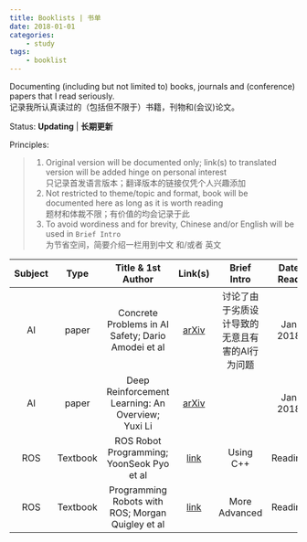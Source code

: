 ```yaml
---
title: Booklists | 书单
date: 2018-01-01
categories:
    - study
tags:
    - booklist
---
```


Documenting (including but not limited to) books, journals and (conference) papers that I read seriously.  
记录我所认真读过的（包括但不限于）书籍，刊物和(会议)论文。

Status: **Updating** \| **长期更新**

Principles:  
> 1. Original version will be documented only; link(s) to translated version will be added hinge on personal interest  
     只记录首发语言版本；翻译版本的链接仅凭个人兴趣添加
> 2. Not restricted to theme/topic and format, book will be documented here as long as it is worth reading  
     题材和体裁不限；有价值的均会记录于此
> 3. To avoid wordiness and for brevity, Chinese and/or English will be used in `Brief Intro`  
     为节省空间，简要介绍一栏用到中文 和/或者 英文


| Subject | Type | Title & 1st Author | Link(s) | Brief Intro | Date Read |
|:-------:|:----:|:-----:|:-------:|:-----------:|:---------:|
| AI | paper | Concrete Problems in AI Safety; Dario Amodei et al | [arXiv][1] | 讨论了由于劣质设计导致的无意且有害的AI行为问题 | Jan 2018 |
| AI | paper | Deep Reinforcement Learning: An Overview; Yuxi Li | [arXiv][2] | | Jan 2018 |
| ROS | Textbook | ROS Robot Programming; YoonSeok Pyo et al | [link][3] | Using C++ | Reading |
| ROS | Textbook | Programming Robots with ROS; Morgan Quigley et al | [link][4] | More Advanced | Reading |









[1]: https://arxiv.org/abs/1606.06565
[2]: https://arxiv.org/abs/1701.07274
[3]: http://community.robotsource.org/t/download-the-ros-robot-programming-book-for-free/51
[4]: http://marte.aslab.upm.es/redmine/files/dmsf/p_drone-testbed/170324115730_268_Quigley_-_Programming_Robots_with_ROS.pdf